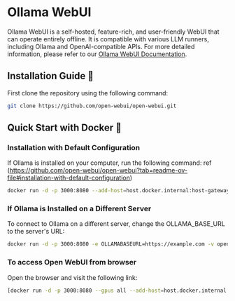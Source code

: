 # Ollama WebUI

Ollama WebUI is a self-hosted, feature-rich, and user-friendly WebUI that can operate entirely offline. It is compatible with various LLM runners, including Ollama and OpenAI-compatible APIs. For more detailed information, please refer to our [Ollama WebUI Documentation](https://github.com/open-webui/open-webui).

## Installation Guide 🚀

First clone the repository using the following command:
```bash
git clone https://github.com/open-webui/open-webui.git
```

## Quick Start with Docker 🐳

### Installation with Default Configuration
If Ollama is installed on your computer, run the following command: ref (https://github.com/open-webui/open-webui?tab=readme-ov-file#installation-with-default-configuration)
```bash
docker run -d -p 3000:8080 --add-host=host.docker.internal:host-gateway -v open-webui:/app/backend/data --name open-webui --restart always ghcr.io/open-webui/open-webui:main
```

### If Ollama is Installed on a Different Server
To connect to Ollama on a different server, change the OLLAMA_BASE_URL to the server's URL:
```bash
docker run -d -p 3000:8080 -e OLLAMABASEURL=https://example.com -v open-webui:/app/backend/data --name open-webui --restart always ghcr.io/open-webui/open-webui:main
```


### To access Open WebUI from browser
Open the browser and visit the following link:
```bash
[docker run -d -p 3000:8080 --gpus all --add-host=host.docker.internal:host-gateway -v open-webui:/app/backend/data --name open-webui --restart always ghcr.io/open-webui/open-webui:cuda](http://localhost:3000/auth/)
```
